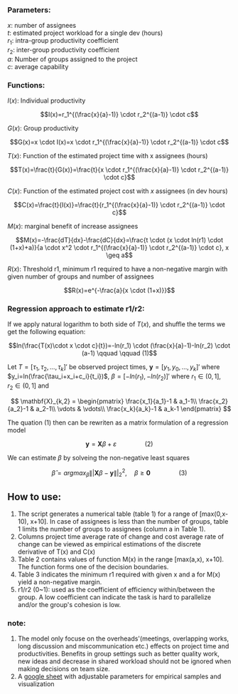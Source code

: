 ### Parameters:
$x$: number of assignees\
$t$: estimated project workload for a single dev (hours)\
$r_1$: intra-group productivity coefficient\
$r_2$: inter-group productivity coefficient\
$a$: Number of groups assigned to the project\
$c$: average capability

### Functions:
$I(x)$: Individual productivity

$$I(x)=r_1^{(\frac{x}{a}-1)} \cdot r_2^{(a-1)} \cdot c$$


$G(x)$: Group productivity

$$G(x)=x \cdot I(x)=x \cdot r_1^{(\frac{x}{a}-1)} \cdot r_2^{(a-1)} \cdot c$$


$T(x)$: Function of the estimated project time with x  assignees (hours)

$$T(x)=\frac{t}{G(x)}=\frac{t}{x \cdot r_1^{(\frac{x}{a}-1)} \cdot r_2^{(a-1)} \cdot c}$$


$C(x)$: Function of the estimated project cost with $x$ assignees (in dev hours)

$$C(x)=\frac{t}{I(x)}=\frac{t}{r_1^{(\frac{x}{a}-1)} \cdot r_2^{(a-1)} \cdot c}$$


$M(x)$: marginal benefit of increase assignees

$$M(x)=-\frac{dT}{dx}-\frac{dC}{dx}=\frac{t \cdot (x \cdot ln(r1) \cdot (1+x)+a)}{a \cdot x^2 \cdot r_1^{(\frac{x}{a}-1)} \cdot r_2^{(a-1)} \cdot c}, x \geq a$$


$R(x)$: Threshold r1, minimum r1 required to have a non-negative margin with given number of groups and number of assignees

$$R(x)=e^{-\frac{a}{x \cdot (1+x)}}$$

### Regression approach to estimate r1/r2:
If we apply natural logarithm to both side of $T(x)$, and shuffle the terms we get the following equation:

$$ln(\frac{T(x)\cdot x \cdot c}{t})=-ln(r_1) \cdot (\frac{x}{a}-1)-ln(r_2) \cdot (a-1) \qquad \qquad (1)$$

Let $T=[\tau_1,\tau_2,...,\tau_k]'$ be observed project times, $\mathbf{y}=[y_1,y_0,...,y_k]'$ where $y_i=ln(\frac{\tau_i+x_i+c_i}{t_i})$, $\beta=[-ln(r_1),-ln(r_2)]'$ where $r_1 \in (0,1],\quad r_2 \in (0,1]$ and

$$
\mathbf{X}_{k,2} = 
 \begin{pmatrix}
  \frac{x_1}{a_1}-1 & a_1-1\\
  \frac{x_2}{a_2}-1 & a_2-1\\
  \vdots  & \vdots\\
  \frac{x_k}{a_k}-1 & a_k-1 
 \end{pmatrix}
$$

The quation (1) then can be rewriten as a matrix formulation of a regression model

$$\mathbf{y}=\mathbf{X}\beta+\varepsilon \qquad \qquad (2)$$

We can estimate $\beta$ by solveing the non-negative least squares

$$\hat{\beta}=argmax_\beta\||\mathbf{X}\beta-\mathbf{y}\||_2^2,\quad \beta\geq\mathbf{0} \qquad \qquad (3)$$


## How to use:
1. The script generates a numerical table (table 1) for a range of [max(0,x-10), x+10]. In case of assignees is less than the number of groups, table 1 limits the number of groups to assignees (column a in Table 1).
2. Columns project time average rate of change and cost average rate of change can be viewed as empirical estimations of the discrete derivative of T(x) and C(x)
3. Table 2 contains values of function M(x) in the range [max(a,x), x+10]. The function forms one of the decision boundaries.
4. Table 3 indicates the minimum r1 required with given x and a for M(x) yield a non-negative margin.
5. r1/r2 (0~1): used as the coefficient of efficiency within/between the group. A low coefficient can indicate the task is hard to parallelize and/or the group's cohesion is low.


### note: 
1. The model only focuse on the overheads'(meetings, overlapping works, long discussion and miscommunication etc.) effects on project time and productivities. Benefits in group settings such as better quality work, new ideas and decrease in shared workload should not be ignored when making decisions on team size.
2. A [google sheet](https://docs.google.com/spreadsheets/d/1-kNHM5otdXNKMPb-EecDQZw4IOYc2mlzqqTKs5px_cg/edit?usp=sharing) with adjustable parameters for empirical samples and visualization

